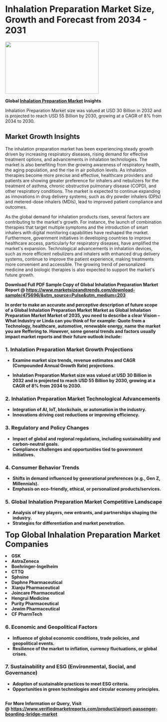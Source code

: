 <H1>Inhalation Preparation Market Size, Growth and Forecast from 2034 - 2031</H1><img class="aligncenter size-medium wp-image-584254" src="https://thirdeyenews.in/wp-content/uploads/2034/09/Global-Market-Research-300x168.jpeg" alt="" width="300" height="168" /><p><strong>Global&nbsp;<a href="https://www.marketsizeandtrends.com/download-sample/475696/&amp;utm_source=Pulse&amp;utm_medium=203">Inhalation Preparation Market</a> Insights</strong></p><p>Inhalation Preparation Market size was valued at USD 30 Billion in 2032 and is projected to reach USD 55 Billion by 2030, growing at a CAGR of 8% from 2034 to 2030.</p><p><h2>Market Growth Insights</h2> <p>The inhalation preparation market has been experiencing steady growth driven by increasing respiratory diseases, rising demand for effective treatment options, and advancements in inhalation technologies. The market is also benefiting from the growing awareness of respiratory health, the aging population, and the rise in air pollution levels. As inhalation therapies become more precise and effective, healthcare providers and patients are showing greater preference for inhalers and nebulizers for the treatment of asthma, chronic obstructive pulmonary disease (COPD), and other respiratory conditions. The market is expected to continue expanding as innovations in drug delivery systems, such as dry powder inhalers (DPIs) and metered-dose inhalers (MDIs), lead to improved patient compliance and outcomes.</p> <p><strong></strong></p> <p>As the global demand for inhalation products rises, several factors are contributing to the market's growth. For instance, the launch of combination therapies that target multiple symptoms and the introduction of smart inhalers with digital monitoring capabilities have reshaped the market. Furthermore, government initiatives in developing countries to improve healthcare access, particularly for respiratory diseases, have amplified the market's expansion. Technological advancements in inhalation devices, such as more efficient nebulizers and inhalers with enhanced drug delivery systems, continue to improve the patient experience, making treatments more convenient and accessible. The growing trend of personalized medicine and biologic therapies is also expected to support the market's future growth. <p><strong></p><p><span class=""><strong>Download Full PDF Sample Copy of Global Inhalation Preparation Market Report</strong> @ <a href="https://www.marketsizeandtrends.com/download-sample/475696/&amp;utm_source=Pulse&amp;utm_medium=203" target="_blank">https://www.marketsizeandtrends.com/download-sample/475696/&amp;utm_source=Pulse&amp;utm_medium=203</a></span></p><p>In order to make an accurate and perceptive description of future scope of a Global&nbsp;Inhalation Preparation Market Market as Global&nbsp;Inhalation Preparation Market Market of 2035, you need to describe a clear Vision &ndash; What Industry or Linda can you think of for example: Quote from a Technology, healthcare, automotive, renewable energy, name the market you are Reffering to. However, some general trends and factors usually impact market reports and their future outlook include:</p><h3>1.&nbsp;<strong>Inhalation Preparation Market Growth Projections</strong></h3><ul><li>Examine market size trends, revenue estimates and CAGR (Compounded Annual Growth Rate) projections.</li><li><p>Inhalation Preparation Market size was valued at USD 30 Billion in 2032 and is projected to reach USD 55 Billion by 2030, growing at a CAGR of 8% from 2034 to 2030.</p></li></ul><h3>2.&nbsp;<strong>Inhalation Preparation Market Technological Advancements</strong></h3><ul><li>Integration of AI, IoT, blockchain, or automation in the industry.</li><li>Innovations driving cost reductions or improving efficiency.</li></ul><h3>3.&nbsp;<strong>Regulatory and Policy Changes</strong></h3><ul><li>Impact of global and regional regulations, including sustainability and carbon-neutral goals.</li><li>Compliance challenges and opportunities tied to government initiatives.</li></ul><h3>4.&nbsp;<strong>Consumer Behavior Trends</strong></h3><ul><li>Shifts in demand influenced by generational preferences (e.g., Gen Z, Millennials).</li><li>Emphasis on eco-friendly, ethical, or personalized products/services.</li></ul><h3>5.&nbsp;<strong>Global Inhalation Preparation Market Competitive Landscape</strong></h3><ul><li>Analysis of key players, new entrants, and partnerships shaping the industry.</li><li>Strategies for differentiation and market penetration.</li></ul><p data-pm-slice="1 1 []"><span style="color: inherit; font-family: inherit; font-size: 25px;">Top Global Inhalation Preparation Market Companies</span></p><div class="" data-test-id=""><p><li>GSK</li><li> AstraZeneca</li><li> Boehringer-Ingelheim</li><li> CTTQ</li><li> Sphsine</li><li> Daphne Pharmaceutical</li><li> Xianju Pharmaceutical</li><li> Joincare Pharmaceutical</li><li> Hengrui Medicine</li><li> Purity Pharmaceutical</li><li> Jewim Pharmaceutical</li><li> CF PharmTech</li></p></div><h3>6.&nbsp;<strong>Economic and Geopolitical Factors</strong></h3><ul><li>Influence of global economic conditions, trade policies, and geopolitical events.</li><li>Resilience of the market to inflation, currency fluctuations, or global crises.</li></ul><h3>7.&nbsp;<strong>Sustainability and ESG (Environmental, Social, and Governance)</strong></h3><ul><li>Adoption of sustainable practices to meet ESG criteria.</li><li>Opportunities in green technologies and circular economy principles.</li></ul><h2><strong style="font-size: 14px;">For More Information or Query, Visit @&nbsp;</strong><a style="background-color: #ffffff; font-size: 14px;" href="https://www.marketsizeandtrends.com/report/inhalation-preparation-market/" target="_blank">https://www.verifiedmarketreports.com/product/airport-passenger-boarding-bridge-market</a></h2>
